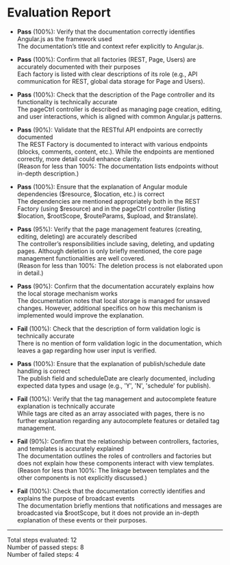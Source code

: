 # Evaluation Report

- **Pass** (100%): Verify that the documentation correctly identifies Angular.js as the framework used  
  The documentation’s title and context refer explicitly to Angular.js.

- **Pass** (100%): Confirm that all factories (REST, Page, Users) are accurately documented with their purposes  
  Each factory is listed with clear descriptions of its role (e.g., API communication for REST, global data storage for Page and Users).

- **Pass** (100%): Check that the description of the Page controller and its functionality is technically accurate  
  The pageCtrl controller is described as managing page creation, editing, and user interactions, which is aligned with common Angular.js patterns.

- **Pass** (90%): Validate that the RESTful API endpoints are correctly documented  
  The REST Factory is documented to interact with various endpoints (blocks, comments, content, etc.). While the endpoints are mentioned correctly, more detail could enhance clarity.  
  (Reason for less than 100%: The documentation lists endpoints without in-depth description.)

- **Pass** (100%): Ensure that the explanation of Angular module dependencies ($resource, $location, etc.) is correct  
  The dependencies are mentioned appropriately both in the REST Factory (using $resource) and in the pageCtrl controller (listing $location, $rootScope, $routeParams, $upload, and $translate).

- **Pass** (95%): Verify that the page management features (creating, editing, deleting) are accurately described  
  The controller’s responsibilities include saving, deleting, and updating pages. Although deletion is only briefly mentioned, the core page management functionalities are well covered.  
  (Reason for less than 100%: The deletion process is not elaborated upon in detail.)

- **Pass** (90%): Confirm that the documentation accurately explains how the local storage mechanism works  
  The documentation notes that local storage is managed for unsaved changes. However, additional specifics on how this mechanism is implemented would improve the explanation.

- **Fail** (100%): Check that the description of form validation logic is technically accurate  
  There is no mention of form validation logic in the documentation, which leaves a gap regarding how user input is verified.

- **Pass** (100%): Ensure that the explanation of publish/schedule date handling is correct  
  The publish field and scheduleDate are clearly documented, including expected data types and usage (e.g., 'Y', 'N', 'schedule' for publish).

- **Fail** (100%): Verify that the tag management and autocomplete feature explanation is technically accurate  
  While tags are cited as an array associated with pages, there is no further explanation regarding any autocomplete features or detailed tag management.

- **Fail** (90%): Confirm that the relationship between controllers, factories, and templates is accurately explained  
  The documentation outlines the roles of controllers and factories but does not explain how these components interact with view templates.  
  (Reason for less than 100%: The linkage between templates and the other components is not explicitly discussed.)

- **Fail** (100%): Check that the documentation correctly identifies and explains the purpose of broadcast events  
  The documentation briefly mentions that notifications and messages are broadcasted via $rootScope, but it does not provide an in-depth explanation of these events or their purposes.

---

Total steps evaluated: 12  
Number of passed steps: 8  
Number of failed steps: 4